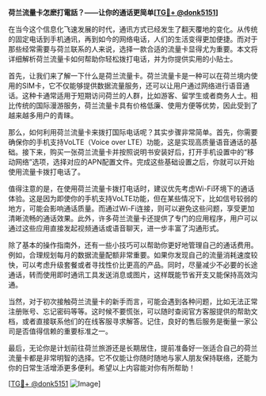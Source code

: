 **荷兰流量卡怎麽打電話？——让你的通话更简单[[TG💪+ @donk5151](https://t.me/s/donk5151)]**

在当今这个信息化飞速发展的时代，通讯方式已经发生了翻天覆地的变化。从传统的固定电话到手机通讯，再到如今的网络电话，人们的生活变得更加便捷。而对于那些经常需要与荷兰联系的人来说，选择一款合适的流量卡显得尤为重要。本文将详细解析荷兰流量卡如何帮助你轻松拨打电话，并为你提供实用的小贴士。

首先，让我们来了解一下什么是荷兰流量卡。荷兰流量卡是一种可以在荷兰境内使用的SIM卡，它不仅能够提供数据流量服务，还可以让用户通过网络进行语音通话。这种卡通常适用于短期访问荷兰的人群，比如游客、留学生或者商务人士。相比传统的国际漫游服务，荷兰流量卡具有价格低廉、使用方便等优势，因此受到了越来越多用户的青睐。

那么，如何利用荷兰流量卡来拨打国际电话呢？其实步骤非常简单。首先，你需要确保你的手机支持VoLTE（Voice over LTE）功能，这是实现高质量语音通话的基础。接下来，购买一张荷兰流量卡并按照说明书安装好后，打开手机设置中的“移动网络”选项，选择对应的APN配置文件。完成这些基础设置之后，你就可以开始使用流量卡拨打电话了。

值得注意的是，在使用荷兰流量卡拨打电话时，建议优先考虑Wi-Fi环境下的通话体验。这是因为即使你的手机支持VoLTE功能，但在某些情况下，比如信号较弱的地方，可能会影响通话质量。而通过Wi-Fi连接，则可以避免这些问题，享受更加清晰流畅的通话效果。此外，许多荷兰流量卡还提供了专门的应用程序，用户可以通过这些应用直接发起视频通话或语音聊天，进一步丰富了沟通形式。

除了基本的操作指南外，还有一些小技巧可以帮助你更好地管理自己的通话费用。例如，合理规划每月的数据流量配额非常重要。如果你发现自己的流量消耗速度较快，可以考虑升级套餐或者寻找性价比更高的产品。同时，尽量减少不必要的长途通话，转而使用即时通讯工具发送消息或图片，这样既能节省开支又能保持高效沟通。

当然，对于初次接触荷兰流量卡的新手而言，可能会遇到各种问题，比如无法正常注册账号、忘记密码等等。这时候不要慌张，可以随时查阅官方客服提供的帮助文档，或者直接联系他们的在线客服寻求解答。记住，良好的售后服务是衡量一家公司是否值得信赖的重要标准之一。

最后，无论你是计划前往荷兰旅游还是长期居住，提前准备好一张适合自己的荷兰流量卡都是非常明智的选择。它不仅能让你随时随地与家人朋友保持联络，还能为你的日常生活增添更多便利。希望以上内容能对你有所帮助！

[[TG💪+ @donk5151](https://t.me/s/donk5151) ![Image](https://i.postimg.cc/rwNCRYN7/Snipaste-2025-04-30-17-27-05.png)]